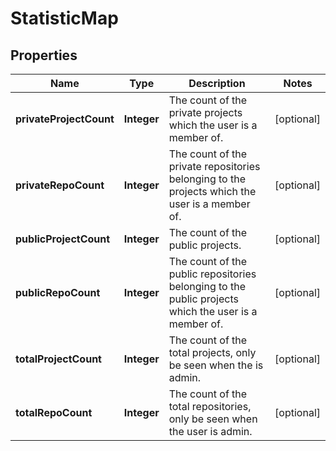 
# StatisticMap

## Properties
Name | Type | Description | Notes
------------ | ------------- | ------------- | -------------
**privateProjectCount** | **Integer** | The count of the private projects which the user is a member of. |  [optional]
**privateRepoCount** | **Integer** | The count of the private repositories belonging to the projects which the user is a member of. |  [optional]
**publicProjectCount** | **Integer** | The count of the public projects. |  [optional]
**publicRepoCount** | **Integer** | The count of the public repositories belonging to the public projects which the user is a member of. |  [optional]
**totalProjectCount** | **Integer** | The count of the total projects, only be seen when the is admin. |  [optional]
**totalRepoCount** | **Integer** | The count of the total repositories, only be seen when the user is admin. |  [optional]



